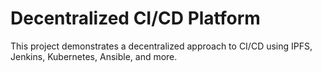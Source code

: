 # Decentralized CI/CD Platform

This project demonstrates a decentralized approach to CI/CD using IPFS, Jenkins, Kubernetes, Ansible, and more.